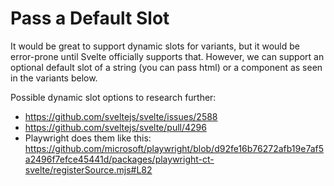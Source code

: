 # Pass a Default Slot

It would be great to support dynamic slots for variants, but it would be error-prone until Svelte officially supports that. However, we can support an optional default slot of a string (you can pass html) or a component as seen in the variants below.

Possible dynamic slot options to research further: 
- https://github.com/sveltejs/svelte/issues/2588 
- https://github.com/sveltejs/svelte/pull/4296
- Playwright does them like this: https://github.com/microsoft/playwright/blob/d92fe16b76272afb19e7af5a2496f7efce45441d/packages/playwright-ct-svelte/registerSource.mjs#L82
